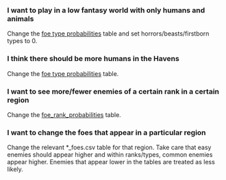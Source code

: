 ### I want to play in a low fantasy world with only humans and animals

Change the [foe type probabilities](foe_type_probabilities.csv) table and set horrors/beasts/firstborn types to 0.

### I think there should be more humans in the Havens

Change the [foe type probabilities](foe_type_probabilities.csv) table.

### I want to see more/fewer enemies of a certain rank in a certain region

Change the [foe_rank_probabilities](foe_rank_probabilities.csv) table.

### I want to change the foes that appear in a particular region

Change the relevant \*\_foes.csv table for that region. Take care that easy enemies should appear higher and within ranks/types, common enemies appear higher. Enemies that appear lower in the tables are treated as less likely.


